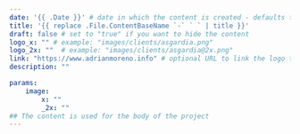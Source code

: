 ```yaml
---
date: '{{ .Date }}' # date in which the content is created - defaults to "today"
title: '{{ replace .File.ContentBaseName `-` ` ` | title }}'
draft: false # set to "true" if you want to hide the content 
logo_x: "" # example: "images/clients/asgardia.png"
logo_2x: ""  # example: "images/clients/asgardia@2x.png"
link: "https://www.adrianmoreno.info" # optional URL to link the logo to
description: ""

params:
    image:  
        x: ""
        _2x: ""
## The content is used for the body of the project
---
```

